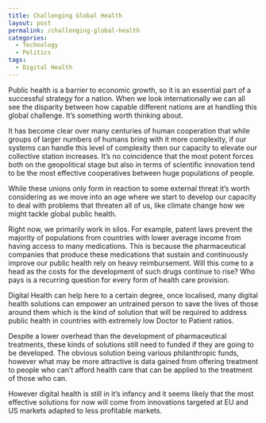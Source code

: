 ```yaml
---
title: Challenging Global Health
layout: post
permalink: /challenging-global-health
categories:
  - Technology
  - Politics
tags:
  - Digital Health
---
```


Public health is a barrier to economic growth, so it is an essential part of a successful strategy for a nation. When we look internationally we can all see the disparity between how capable different nations are at handling this global challenge. It’s something worth thinking about.

It has become clear over many centuries of human cooperation that while groups of larger numbers of humans bring with it more complexity, if our systems can handle this level of complexity then our capacity to elevate our collective station increases. It’s no coincidence that the most potent forces both on the geopolitical stage but also in terms of scientific innovation tend to be the most effective cooperatives between huge populations of people.

While these unions only form in reaction to some external threat it’s worth considering as we move into an age where we start to develop our capacity to deal with problems that threaten all of us, like climate change how we might tackle global public health.

Right now, we primarily work in silos. For example, patent laws prevent the majority of populations from countries with lower average income from having access to many medications. This is because the pharmaceutical companies that produce these medications that sustain and continuously improve our public health rely on heavy reimbursement. Will this come to a head as the costs for the development of such drugs continue to rise? Who pays is a recurring question for every form of health care provision.

Digital Health can help here to a certain degree, once localised, many digital health solutions can empower an untrained person to save the lives of those around them which is the kind of solution that will be required to address public health in countries with extremely low Doctor to Patient ratios.

Despite a lower overhead than the development of pharmaceutical treatments, these kinds of solutions still need to funded if they are going to be developed. The obvious solution being various philanthropic funds, however what may be more attractive is data gained from offering treatment to people who can’t afford health care that can be applied to the treatment of those who can.

However digital health is still in it’s infancy and it seems likely that the most effective solutions for now will come from innovations targeted at EU and US markets adapted to less profitable markets.